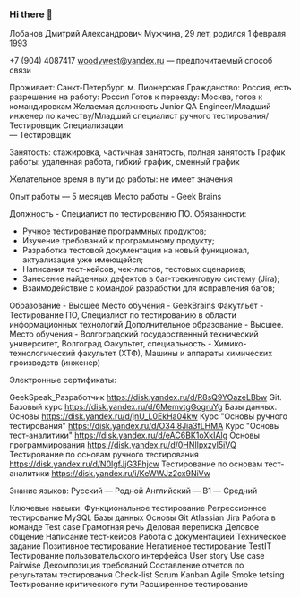 ### Hi there 👋

Лобанов Дмитрий Александрович
Мужчина, 29 лет, родился 1 февраля 1993

+7 (904) 4087417
woodywest@yandex.ru — предпочитаемый способ связи

Проживает: Санкт-Петербург, м. Пионерская
Гражданство: Россия, есть разрешение на работу: Россия
Готов к переезду: Москва, готов к командировкам
Желаемая должность
Junior QA Engineer/Младший инженер по качеству/Младший специалист ручного тестирования/Тестировщик
Специализации:  
—  Тестировщик

Занятость: стажировка, частичная занятость, полная занятость
График работы: удаленная работа, гибкий график, сменный график

Желательное время в пути до работы: не имеет значения	

Опыт работы — 5 месяцев
Место работы - Geek Brains

Должность - Специалист по тестированию ПО. Обязанности:
- Ручное тестирование программных продуктов;
- Изучение требований к программному продукту;
- Разработка тестовой документации на новый функционал, актуализация уже имеющейся;
- Написания тест-кейсов, чек-листов, тестовых сценариев;
- Занесение найденных дефектов в баг-трекинговую систему (Jira);
- Взаимодействие с командой разработки для исправления багов;

Образование - Высшее
Место обучения - GeekBrains
Факутльет - Тестирование ПО, Специалист по тестированию в области информационных технологий
Дополнительное образование - Высшее. 
Место обучения - Волгоградский государственный технический университет, Волгоград
Факультет, специальность - Химико-технологический факультет (ХТФ), Машины и аппараты химических производств (инженер)

Электронные сертификаты:

GeekSpeak_Разработчик https://disk.yandex.ru/d/R8sQ9YOazeLBbw
Git. Базовый курс https://disk.yandex.ru/d/6MemvtgGogruYg
Базы данных. Основы https://disk.yandex.ru/d/jnU_L0EkHa04kw
Курс "Основы ручного тестирования" https://disk.yandex.ru/d/O34I8Jia3fLHMA
Курс "Основы тест-аналитики" https://disk.yandex.ru/d/eAC6BK1oXkIAlg
Основы программирования https://disk.yandex.ru/d/0HNIlpxzyI5iVQ
Тестирование по основам ручного тестирования https://disk.yandex.ru/d/N0lgfJjG3Fhjcw
Тестирование по основам тест-аналитики https://disk.yandex.ru/i/KeWWJz2cx9NiVw

Знание языков:
Русский — Родной
Английский — B1 — Средний

Ключевые навыки: Функциональное тестирование  Регрессионное тестирование  MySQL  Базы данных  Основы Git  Atlassian Jira  Работа в команде  Test case  Грамотная речь  Деловая переписка  Деловое общение  Написание тест-кейсов  Работа с документацией  Техническое задание  Позитивное тестирование  Негативное тестирование  TestIT  Тестирование пользовательского интерфейса  User story  Use case  Pairwise  Декомпозиция требований  Составление отчетов по результатам тестирования  Check-list  Scrum  Kanban  Agile  Smoke tetsing  Тестирование критического пути  Расширенное тестирование

